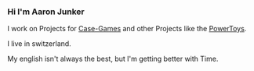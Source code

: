 ### Hi I'm Aaron Junker

I work on Projects for [Case-Games](https://github.com/Case-Games) and other Projects like the [PowerToys](https://github.com/microsoft/PowerToys).

I live in switzerland. 

My english isn't always the best, but I'm getting better with Time.

